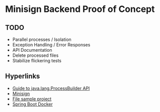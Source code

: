 # Minisign Backend Proof of Concept

## TODO

- Parallel processes / Isolation
- Exception Handling / Error Responses
- API Documentation
- Delete processed files
- Stabilize flickering tests

## Hyperlinks

- [Guide to java.lang.ProcessBuilder API](https://www.baeldung.com/java-lang-processbuilder-api)
- [Minisign](https://jedisct1.github.io/minisign/)
- [File sample project](https://frontbackend.com/spring-boot/spring-boot-upload-file-to-filesystem)
- [Spring Boot Docker](https://spring.io/guides/topicals/spring-boot-docker)